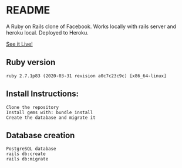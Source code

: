 # README

A Ruby on Rails clone of Facebook.  Works locally with rails server and heroku local. Deployed to Heroku.

[See it Live!](https://radiant-lake-35927.herokuapp.com/welcome/index)

## Ruby version
    ruby 2.7.1p83 (2020-03-31 revision a0c7c23c9c) [x86_64-linux]

## Install Instructions:
    Clone the repository
    Install gems with: bundle install
    Create the database and migrate it

## Database creation
    PostgreSQL database
    rails db:create
    rails db:migrate

